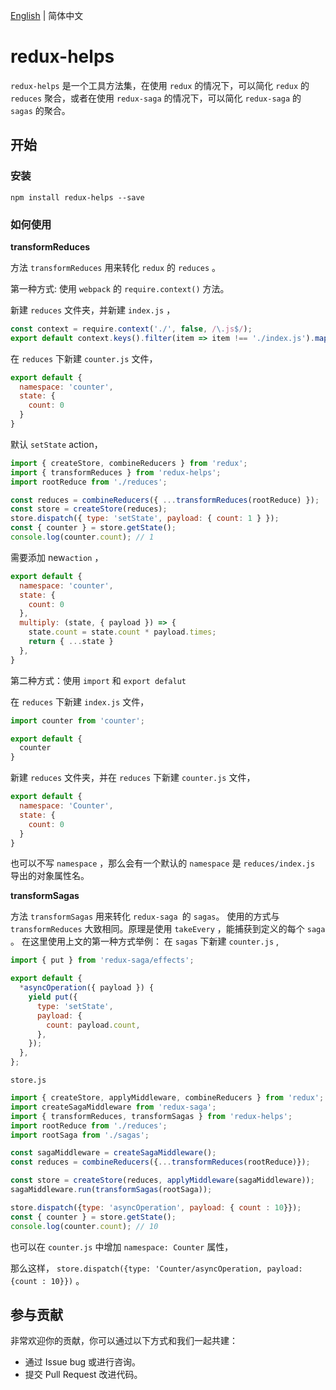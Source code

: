 [English](./README.md) | 简体中文

# redux-helps

`redux-helps` 是一个工具方法集，在使用 `redux` 的情况下，可以简化 `redux` 的 `reduces` 聚合，或者在使用 `redux-saga` 的情况下，可以简化 `redux-saga` 的 `sagas` 的聚合。

## 开始

### 安装
```
npm install redux-helps --save
```

### 如何使用

**transformReduces**

方法 `transformReduces` 用来转化 `redux` 的 `reduces` 。

第一种方式: 使用 `webpack` 的 `require.context()` 方法。

新建 `reduces` 文件夹，并新建 `index.js` ，
```javascript
const context = require.context('./', false, /\.js$/);
export default context.keys().filter(item => item !== './index.js').map(key => context(key));
```
在 `reduces` 下新建 `counter.js` 文件，
```javascript
export default {
  namespace: 'counter',
  state: {
    count: 0
  }
}
```
默认 `setState` action，
```javascript
import { createStore, combineReducers } from 'redux';
import { transformReduces } from 'redux-helps';
import rootReduce from './reduces';

const reduces = combineReducers({ ...transformReduces(rootReduce) });
const store = createStore(reduces);
store.dispatch({ type: 'setState', payload: { count: 1 } });
const { counter } = store.getState();
console.log(counter.count); // 1
```
需要添加 new`action` ，
```javascript
export default {
  namespace: 'counter',
  state: {
    count: 0
  },
  multiply: (state, { payload }) => {
    state.count = state.count * payload.times;
    return { ...state }
  },
}
```
第二种方式：使用 `import` 和 `export defalut `

在 `reduces` 下新建 `index.js` 文件，
```javascript
import counter from 'counter';

export default {
  counter
}
```
新建 `reduces` 文件夹，并在 `reduces` 下新建 `counter.js` 文件，
```javascript
export default {
  namespace: 'Counter',
  state: {
    count: 0
  }
}
```
也可以不写 `namespace` ，那么会有一个默认的 `namespace` 是 `reduces/index.js` 导出的对象属性名。

**transformSagas**

方法 `transformSagas` 用来转化 `redux-saga `的 `sagas`。
使用的方式与 `transformReduces` 大致相同。原理是使用 `takeEvery` ，能捕获到定义的每个 `saga` 。
在这里使用上文的第一种方式举例：
在 `sagas` 下新建 `counter.js` ,

```javascript
import { put } from 'redux-saga/effects';

export default {
  *asyncOperation({ payload }) {
    yield put({
      type: 'setState',
      payload: {
        count: payload.count,
      },
    });
  },
};
```
`store.js`
```javascript
import { createStore, applyMiddleware, combineReducers } from 'redux';
import createSagaMiddleware from 'redux-saga';
import { transformReduces, transformSagas } from 'redux-helps';
import rootReduce from './reduces';
import rootSaga from './sagas';

const sagaMiddleware = createSagaMiddleware();
const reduces = combineReducers({...transformReduces(rootReduce)});

const store = createStore(reduces, applyMiddleware(sagaMiddleware));
sagaMiddleware.run(transformSagas(rootSaga));

store.dispatch({type: 'asyncOperation', payload: { count : 10}});
const { counter } = store.getState();
console.log(counter.count); // 10
```
也可以在 `counter.js` 中增加 `namespace: Counter` 属性，

那么这样， `store.dispatch({type: 'Counter/asyncOperation, payload: {count : 10}})` 。

## 参与贡献

非常欢迎你的贡献，你可以通过以下方式和我们一起共建：

- 通过 Issue bug 或进行咨询。
- 提交 Pull Request 改进代码。
